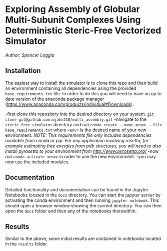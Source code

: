 # Exploring Assembly of Globular Multi-Subunit Complexes Using Deterministic Steric-Free Vectorized Simulator #
*Author: Spencer Loggia*

## Installation ##

The easiest way to install the simulator is to clone this repo and then build an environment containing all dependencies using the provided `base_requirements.txt` file. In order to do this you will need to have an up to date version of the anaconda package manager (https://www.anaconda.com/products/individual#Downloads). 

-first clone this repository into the desired directory on your system. `git clone git@github.com:mjohn218/multi_assembly.git`
-navigate to the `steric_free_simulator` directory and run `conda create --name <env> --file base_requirements.txt` where `<env>` is the desired name of your new environment. *NOTE: This requirements file only includes dependencies available from conda or pip. For any application involving rosetta, for example estimating free energies from pdb structures, you will need to also install pyrosetta to your environment from http://www.pyrosetta.org/*
-now run `conda activate <env>` in order to use the new environment. 
-you may now use the included modules.

## Documentation ##
Detailed functionality and documentation can be found in the Jupyter Notebooks located in the `docs` directory. 
You can start the jupyter server by activating the conda environment and then running `jupyter notebook`. This should open a browser window
showing the current directory. You can then open the `docs` folder and then any of the notebooks therewithin.

## Results ##
Similar to the above, some initial results are contained in notebooks located in the `results` folder. 
